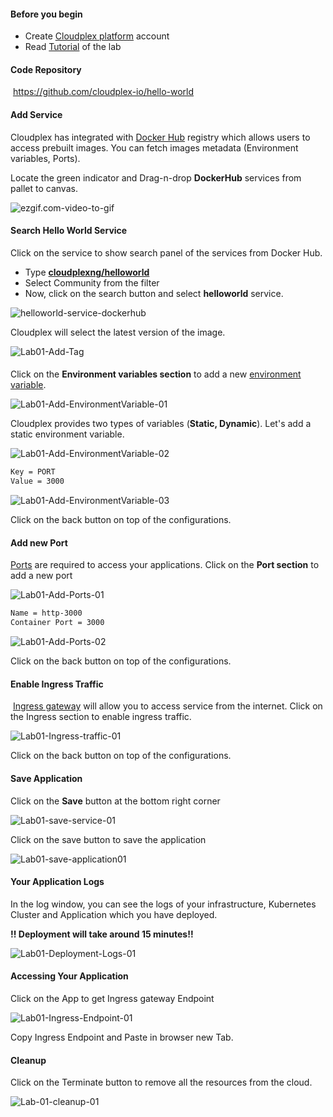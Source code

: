 #### Before you begin

- Create [Cloudplex platform](https://app.cloudplex.io/register) account
- Read [Tutorial](cloudplex.io/tutorials/deployment) of the lab

#### Code Repository

​	https://github.com/cloudplex-io/hello-world

#### Add Service

Cloudplex has integrated with [Docker Hub](https://hub.docker.com/) registry which allows users to access prebuilt images. You can fetch images metadata (Environment variables, Ports).

Locate the green indicator and Drag-n-drop **DockerHub** services from pallet to canvas. 

![ezgif.com-video-to-gif](images/ezgif.com-video-to-gif.gif)



#### Search Hello World Service

Click on the service to show search panel of the services from Docker Hub. 

- Type **[cloudplexng/helloworld](https://hub.docker.com/r/cloudplexng/helloworld)**
- Select Community from the filter
- Now, click on the search button and select **helloworld** service.



![helloworld-service-dockerhub](images/helloworld-service-dockerhub.gif)



Cloudplex will select the latest version of the image. 

![Lab01-Add-Tag](images/Lab01-Add-Tag.png)



#### 

Click on the **Environment variables section** to add a new [environment variable](https://kubernetes.io/docs/tasks/inject-data-application/define-environment-variable-container/#define-an-environment-variable-for-a-container).

![Lab01-Add-EnvironmentVariable-01](images/Lab01-Add-EnvironmentVariable-01.png)



Cloudplex provides two types of variables (**Static, Dynamic**). Let's add a static environment variable.

![Lab01-Add-EnvironmentVariable-02](images/Lab01-Add-EnvironmentVariable-02.png)

```bash
Key = PORT
Value = 3000
```

![Lab01-Add-EnvironmentVariable-03](images/Lab01-Add-EnvironmentVariable-03.png)

Click on the back button on top of the configurations.

#### Add new Port

[Ports](https://kubernetes.io/docs/concepts/services-networking/connect-applications-service/#the-kubernetes-model-for-connecting-containers) are required to access your applications. Click on the **Port section** to add a new port

![Lab01-Add-Ports-01](images/Lab01-Add-Ports-01.png)



```bash
Name = http-3000
Container Port = 3000
```

![Lab01-Add-Ports-02](images/Lab01-Add-Ports-02.png)

Click on the back button on top of the configurations.

#### Enable Ingress Traffic

​	[Ingress gateway](https://istio.io/docs/tasks/traffic-management/ingress/ingress-control/) will allow you to access service from the internet. Click on the Ingress section to enable ingress traffic.

![Lab01-Ingress-traffic-01](images/Lab01-Ingress-traffic-01.png)

Click on the back button on top of the configurations.

#### Save Application

Click on the **Save** button at the bottom right corner

![Lab01-save-service-01](images/Lab01-save-service-01.png)



Click on the save button to save the application

![Lab01-save-application01](images/Lab01-save-application01.png)



#### Your Application Logs

In the log window, you can see the logs of your infrastructure, Kubernetes Cluster and Application which you have deployed.

**!! Deployment will take around 15 minutes!!** 

![Lab01-Deployment-Logs-01](images/Lab01-Deployment-Logs-01.png)



#### Accessing Your Application

Click on the App to get Ingress gateway Endpoint

![Lab01-Ingress-Endpoint-01](images/Lab01-Ingress-Endpoint-01.png)



Copy Ingress Endpoint and Paste in browser new Tab. 



#### Cleanup

Click on the Terminate button to remove all the resources from the cloud.

 ![Lab-01-cleanup-01](images/Lab-01-cleanup-01.png)